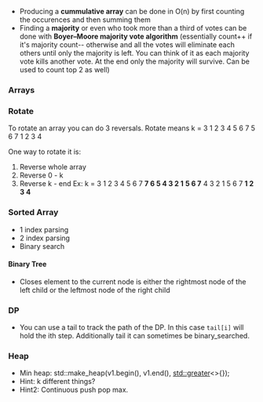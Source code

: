 - Producing a **cummulative array** can be done in O(n) by first counting the occurences and then summing them
- Finding a **majority** or even who took more than a third of votes can be done with **Boyer–Moore majority vote algorithm** (essentially count++ if it's majority count-- otherwise and all the votes will eliminate each others until only the majority is left. You can think of it as each majority vote kills another vote. At the end  only the majority will survive. Can be used to count top 2 as well)

### Arrays
### Rotate
To rotate an array you can do 3 reversals.
Rotate means 
k = 3
1 2 3 4 5 6 7
5 6 7 1 2 3 4

One way to rotate it is:
1. Reverse whole array
2. Reverse 0 - k
3. Reverse k - end
Ex:
k = 3
1 2 3 4 5 6 7
**7 6 5 4 3 2 1**
**5 6 7** 4 3 2 1
5 6 7 **1 2 3 4**

### Sorted Array
- 1 index parsing
- 2 index parsing
- Binary search

#### Binary Tree
- Closes element to the current node is either the rightmost node of the left child or  the leftmost node of the right child

### DP
- You can use a tail to track the path of the DP. In this case `tail[i]` will hold the ith step. Additionally tail it can sometimes be binary_searched.

### Heap 
- Min heap: std::make_heap(v1.begin(), v1.end(), [std::greater](http://en.cppreference.com/w/cpp/utility/functional/greater)<>{});
- Hint: k different things?
- Hint2: Continuous push pop max.